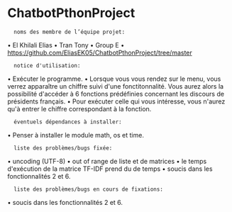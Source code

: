 # ChatbotPthonProject

      noms des membre de l’équipe projet:  
• El Khilali Elias
• Tran Tony
• Group E
• https://github.com/EliasEK05/ChatbotPthonProject/tree/master


      notice d'utilisation:
• Exécuter le programme.
• Lorsque vous vous rendez sur le menu, vous verrez apparaître un chiffre suivi d'une fonctitonnalité. Vous aurez alors la possibilité d'accéder à 6 fonctions prédéfinies concernant les discours de présidents français.
• Pour exécuter celle qui vous intéresse, vous n'aurez qu'à entrer le chiffre correspondant à la fonction.


      éventuels dépendances à installer:
• Penser à installer le module math, os et time.


      liste des problèmes/bugs fixée:
• uncoding (UTF-8)
• out of range de liste et de matrices
• le temps d'exécution de la matrice TF-IDF prend du de temps
• soucis dans les fonctionnalités 2 et 6.



      liste des problèmes/bugs en cours de fixations:
• soucis dans les fonctionnalités 2 et 6.
